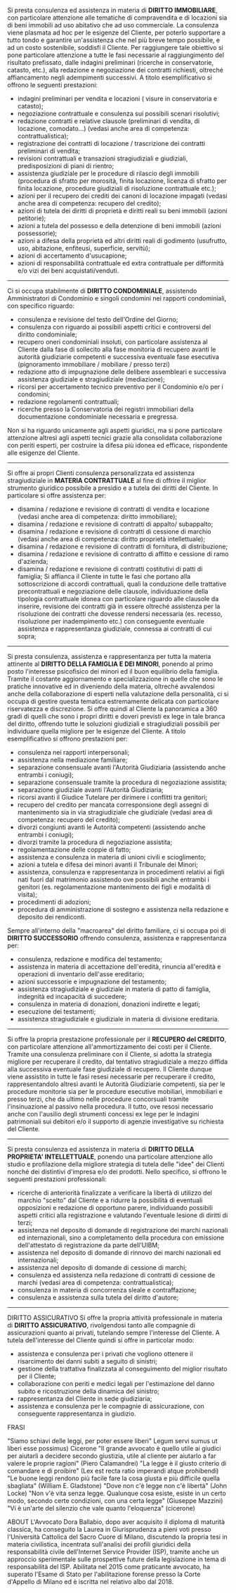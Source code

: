 Si presta consulenza ed assistenza in materia di **DIRITTO IMMOBILIARE**, con particolare attenzione alle tematiche di compravendita e di locazioni sia di beni immobili ad uso abitativo che ad uso commerciale. 
La consulenza viene plasmata ad hoc per le esigenze del Cliente, per poterlo supportare a tutto tondo e garantire un'assistenza che nel più breve tempo possibile, e ad un costo sostenibile, soddisfi il Cliente. Per raggiungere tale obiettivo si pone particolare attenzione a tutte le fasi necessarie al raggiungimento del risultato prefissato, dalle indagini preliminari (ricerche in conservatorie, catasto, etc.), alla redazione e negoziazione dei contratti richiesti, oltreché affiancamento negli adempimenti successivi.
A titolo esemplificativo si offrono le seguenti prestazioni:
* indagini preliminari per vendita e locazioni ( visure in conservatoria e catasto);
* negoziazione contrattuale e consulenza sui possibili scenari risolutivi;
* redazione contratti e relative clausole (preliminari di vendita, di locazione, comodato...) (vedasi anche area di competenza: contrattualistica);
* registrazione dei contratti di locazione / trascrizione dei contratti preliminari di vendita;
* revisioni contrattuali e transazioni stragiudiziali e giudiziali, predisposizioni di piani di rientro;
* assistenza giudiziale per le procedure di rilascio degli immobili (procedura di sfratto per morosità, finita locazione, licenza di sfratto per finita locazione, procedure giudiziali di risoluzione contrattuale etc.);
* azioni per il recupero dei crediti dei canoni di locazione impagati (vedasi anche area di competenza: recupero del credito);
* azioni di tutela dei diritti di proprietà e diritti reali su beni immobili (azioni petitorie);
* azioni a tutela del possesso e della detenzione di beni immobili (azioni possessorie);
* azioni a difesa della proprietà ed altri diritti reali di godimento (usufrutto, uso, abitazione, enfiteusi, superficie, servitù);
* azioni di accertamento d'usucapione;
* azioni di responsabilità contrattuale ed extra contrattuale per difformità e/o vizi dei beni acquistati/venduti.
******************************************************
Ci si occupa stabilmente di **DIRITTO CONDOMINIALE**, assistendo Amministratori di Condominio e singoli condomini nei rapporti condominiali, con specifico riguardo:
* consulenza e revisione del testo dell'Ordine del Giorno;
* consulenza con riguardo ai possibili aspetti critici e controversi del diritto condominiale;
* recupero oneri condominiali insoluti, con particolare assistenza al Cliente dalla fase di sollecito alla fase monitoria di recupero avanti le autorità giudiziarie competenti e successiva eventuale fase esecutiva (pignoramento immobiliare / mobiliare / presso terzi) 
* redazione atto di impugnazione delle delibere assembleari e successiva assistenza giudiziale e stragiudiziale (mediazione);
* ricorsi per accertamento tecnico preventivo per il Condominio e/o per i condomini;
* redazione regolamenti contrattuali;
* ricerche presso la Conservatoria dei registri immobiliari della documentazione condominiale necessaria e pregressa.

Non si ha riguardo unicamente agli aspetti giuridici, ma si pone particolare attenzione altresì agli aspetti tecnici grazie alla consolidata collaborazione con periti esperti, per costruire la difesa più idonea ed efficace, rispondente alle esigenze del Cliente.
*******************************************************
Si offre ai propri Clienti consulenza personalizzata ed assistenza stragiudiziale in **MATERIA CONTRATTUALE** al fine di offrire il miglior strumento giuridico possibile a presidio e a tutela dei diritti del Cliente. In particolare si offre assistenza per:
* disamina / redazione e revisione di contratti di vendita e locazione (vedasi anche area di competenza: diritto immobiliare);
* disamina / redazione e revisione di contratti di appalto/ subappalto;
* disamina / redazione e revisione di contratti di cessione di marchio (vedasi anche area di competenza: diritto proprietà intellettuale);
* disamina / redazione e revisione di contratti di fornitura, di distribuzione;
* disamina / redazione e revisione di contratto di affitto e cessione di ramo d'azienda;
* disamina / redazione e revisione di contratti costitutivi di patti di famiglia;
Si affianca il Cliente in tutte le fasi che portano alla sottoscrizione di accordi contrattuali, quali la conduzione delle trattative precontrattuali e negoziazione delle clausole, individuazione della tipologia contrattuale idonea con particolare riguardo alle clausole da inserire, revisione dei contratti già in essere oltreché assistenza per la risoluzione dei contratti che dovesse rendersi necessaria (es. recesso, risoluzione per inadempimento etc.) con conseguente eventuale assistenza e rappresentanza giudiziale, connessa ai contratti di cui sopra;
**************************************************
Si presta consulenza, assistenza e rappresentanza per tutta la materia attinente al **DIRITTO DELLA FAMIGLIA E DEI MINORI**, ponendo al primo posto l'interesse psicofisico dei minori ed il buon equilibrio della famiglia. Tramite il costante aggiornamento e specializzazione in quelle che sono le pratiche innovative ed in diveniendo della materia, oltreché avvalendosi anche della collaborazione di esperti nella valutazione della personalità, ci si occupa di gestire questa tematica estremamente delicata con particolare riservatezza e discrezione. 
Si offre quindi al Cliente la panoramica a 360 gradi di quelli che sono i propri diritti e doveri previsti ex lege in tale branca del diritto, offrendo tutte le soluzioni giudiziali e stragiudiziali possibili per individuare quella migliore per le esigenze del Cliente. A titolo esemplificativo si offrono prestazioni per:
* consulenza nei rapporti interpersonali;
* assistenza nella mediazione familiare; 
* separazione consensuale avanti l'Autorità Giudiziaria (assistendo anche entrambi i coniugi); 
* separazione consensuale tramite la procedura di negoziazione assistita; 
* separazione giudiziale avanti l'Autorità Giudiziaria;
* ricorsi avanti il Giudice Tutelare per dirimere i conflitti tra genitori; 
* recupero del credito per mancata corresponsione degli assegni di mantenimento sia in via stragiudiziale che giudiziale (vedasi area di competenza: recupero del credito); 
* divorzi congiunti avanti le Autorità competenti (assistendo anche entrambi i coniugi); 
* divorzi tramite la procedura di negoziazione assistita; 
* regolamentazione delle coppie di fatto; 
* assistenza e consulenza in materia di unioni civili e scioglimento;
* azioni a tutela e difesa dei minori avanti il Tribunale dei Minori; 
* assistenza, consulenza e rappresentanza in procedimenti relativi ai figli nati fuori dal matrimonio assistendo ove possibili anche entrambi i genitori (es. regolamentazione mantenimento dei figli e modalità di visita);
* procedimenti di adozioni; 
* procedura di amministrazione di sostegno e assistenza nella redazione e deposito dei rendiconti.

Sempre all'interno della "macroarea" del diritto familiare, ci si occupa poi di **DIRITTO SUCCESSORIO** offrendo consulenza, assistenza e rappresentanza per:
* consulenza, redazione e modifica del testamento; 
* assistenza in materia di accettazione dell'eredità, rinuncia all'eredità e operazioni di inventario dell'asse ereditario;
* azioni successorie e impugnazione del testamento;
* assistenza stragiudiziale e giudiziale in materia di patto di famiglia, indegnità ed incapacità di succedere;
* consulenza in materia di donazioni, donazioni indirette e legati;
* esecuzione dei testamenti;
* assistenza stragiudiziale e giudiziale in materia di divisione ereditaria.

**************************************
Si offre la propria prestazione professionale per il **RECUPERO  del CREDITO**, con particolare attenzione all'ammortizzamento dei costi per il Cliente. 
Tramite una consulenza preliminare con il Cliente, si adotta la strategia migliore per recuperare il credito, dal tentativo stragiudiziale a mezzo diffida alla successiva eventuale fase giudiziale di recupero.
Il Cliente dunque viene assistito in tutte le fasi resesi necessarie per recuperare il credito, rappresentandolo altresì avanti le Autorità Giudiziarie competenti, sia per le procedure monitorie sia per le procedure esecutive mobiliari, immobiliari e presso terzi, che da ultimo nelle procedure concorsuali tramite l'insinuazione al passivo nella procedura. 
Il tutto, ove resosi necessario anche con l'ausilio degli strumenti concessi ex lege per le indagini patrimoniali sui debitori e/o il supporto di agenzie investigative su richiesta del Cliente.

***********************************************
Si presta consulenza ed assistenza in materia di **DIRITTO DELLA PROPRIETA' INTELLETTUALE**, ponendo una particolare attenzione allo studio e profilazione della migliore strategia di tutela delle "idee" dei Clienti nonché dei distintivi d'impresa e/o dei prodotti.
Nello specifico, si offrono le seguenti prestazioni professionali:
* ricerche di anteriorità finalizzate a verificare la libertà di utilizzo del marchio "scelto" dal Cliente e a ridurre la possibilità di eventuali opposizioni e redazione di opportuno parere, individuando possibili aspetti critici alla registrazione e valutando l'eventuale lesione di diritti di terzi;
* assistenza nel deposito di domande di registrazione dei marchi nazionali ed internazionali, sino a completamento della procedura con emissione dell'attestato di registrazione da parte dell'UIBM;
* assistenza nel deposito di domande di rinnovo dei marchi nazionali ed internazionali;
* assistenza nel deposito di domande di cessione di marchi;
* consulenza ed assistenza nella redazione di contratti di cessione de marchi (vedasi area di competenza: contrattualistica);
* consulenza in materia di concorrenza sleale e contraffazione;
* consulenza e assistenza sulla tutela del diritto d'autore;
*************************************************************
DIRITTO ASSICURATIVO
Si offre la propria attività professionale in materia di **DIRITTO ASSICURATIVO**, rivolgendosi tanto alle compagnie di assicurazioni quanto ai privati, tutelando sempre l'interesse del Cliente.
A tutela dell'interesse del Cliente quindi si offre in particolar modo:
* assistenza e consulenza per i privati che vogliono ottenere il risarcimento dei danni subiti a seguito di sinistri;
* gestione della trattativa finalizzata al conseguimento del miglior risultato per il Cliente;
* collaborazione con periti e medici legali per l'estimazione del danno subito e ricostruzione della dinamica del sinistro;
* rappresentanza del Cliente in sede giudiziaria;
* assistenza e consulenza per le compagnie di assicurazione, con conseguente rappresentanza in giudizio.

FRASI

"Siamo schiavi delle leggi, per poter essere liberi" Legum servi sumus ut liberi esse possimus) Cicerone
"Il grande avvocato è quello  utile ai giudici per aiutarli a decidere secondo giustizia, utile al cliente per aiutarlo a far valere le proprie ragioni" (Piero Calamandrei)
"La legge è il giusto criterio di comandare e di proibire" (Lex est recta ratio imperandi atque prohibendi)
"Le buone leggi rendono più facile fare la cosa giusta e più difficile quella sbagliata"
(William E. Gladstone)
"Dove non c'è legge non c'è libertà"
 (John Locke)
"Non v'è vita senza legge. Qualunque cosa esiste, esiste in un certo modo, secondo certe condizioni, con una certa legge"
(Giuseppe Mazzini)
"Vi è un'arte del silenzio che vale quanto l'eloquenza" (cicerone)

ABOUT
L'Avvocato Dora Ballabio, dopo aver acquisito il diploma di maturità classica, ha conseguito la Laurea in Giurisprudenza a pieni voti presso l'Università Cattolica del Sacro Cuore di Milano, discutendo la propria tesi in materia civilistica, incentrata sull'analisi dei profili giuridici della responsabilità civile dell'Internet Service Provider (ISP), tramite anche un approccio sperimentale sulle prospettive future della legislazione in tema di responsabilità del ISP. Abilitata nel 2015 come praticante avvocato, ha superato l'Esame di Stato per l'abilitazione forense presso la Corte d'Appello di Milano ed è iscritta nel relativo albo dal 2018. 
